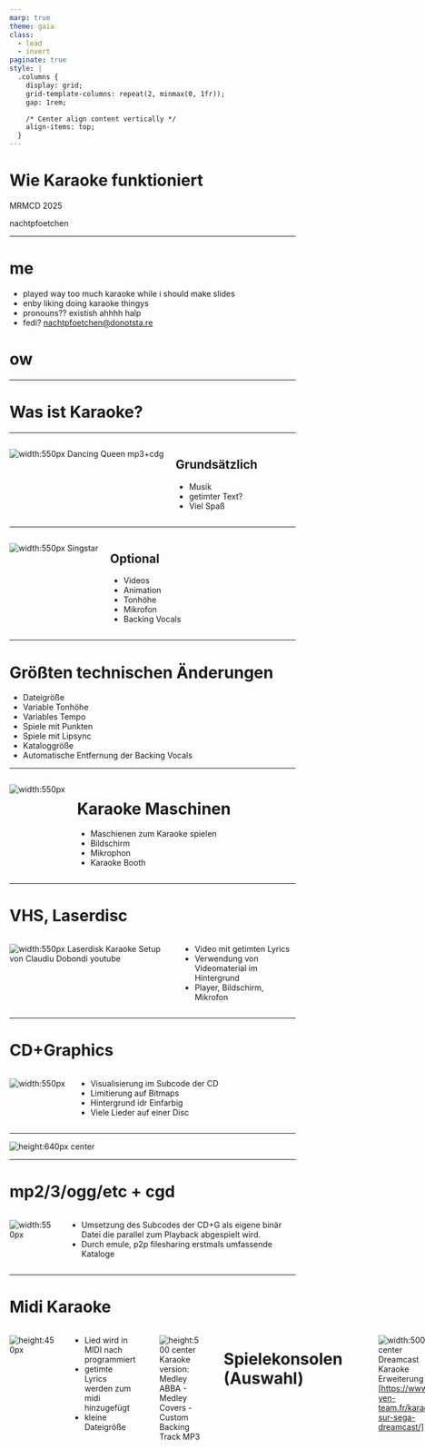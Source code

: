 ```yaml
---
marp: true
theme: gaia
class:
  - lead
  - invert
paginate: true
style: |
  .columns {
    display: grid;
    grid-template-columns: repeat(2, minmax(0, 1fr));
    gap: 1rem;

    /* Center align content vertically */
    align-items: top;
  }
---
```

<!-- class: lead -->
# Wie Karaoke funktioniert

MRMCD 2025

nachtpfoetchen

---
<!-- class: default -->
# me
- played way too much karaoke while i should make slides
- enby liking doing karaoke thingys
- pronouns?? existish ahhhh halp
- fedi? nachtpfoetchen@donotsta.re
# ow

---
<!-- class: lead -->
# Was ist Karaoke?

---
<!-- class: default -->
<div class="columns">
<div>

![width:550px](Bilder/karaoke_demo_01.png)
Dancing Queen mp3+cdg
</div>
<div>

## Grundsätzlich
- Musik
- getimter Text?
- Viel Spaß
</div>
</div>

---
<!-- class: default -->
<div class="columns">
<div>

![width:550px](https://upload.wikimedia.org/wikipedia/en/f/f1/SingStar_screenshot.JPG)
Singstar
</div>
<div>

## Optional
- Videos
- Animation
- Tonhöhe
- Mikrofon
- Backing Vocals
</div>
</div>

---
# Größten technischen Änderungen

- Dateigröße
- Variable Tonhöhe
- Variables Tempo
- Spiele mit Punkten
- Spiele mit Lipsync
- Kataloggröße
- Automatische Entfernung der Backing Vocals

---
<!-- class: default -->
<div class="columns">
<div>

![width:550px](https://preview.redd.it/ld373rm65uo61.jpg?width=1080&crop=smart&auto=webp&s=bdf5dc4ecacd34cbcf2df1c90490ee5ab94774d4)
</div>

<div>

 # Karaoke Maschinen

- Maschienen zum Karaoke spielen
- Bildschirm
- Mikrophon
- Karaoke Booth
  </div>
</div>

---
<!-- class: default -->

# VHS, Laserdisc
<div class="columns">
<div>

![width:550px](https://i.ytimg.com/vi/TWRcpqAt57c/maxresdefault.jpg)
Laserdisk Karaoke Setup von Claudiu Dobondi youtube
</div>

<div>

- Video mit getimten Lyrics
- Verwendung von Videomaterial im Hintergrund
- Player, Bildschirm, Mikrofon
</div>
</div>

---

# CD+Graphics

<div class="columns">
<div>

![width:550px](Bilder/Bildschirmfoto_20250912_131731.png)
</div>

<div>

- Visualisierung im Subcode der CD
- Limitierung auf Bitmaps
- Hintergrund idr Einfarbig
- Viele Lieder auf einer Disc

</div>
</div>

---
<style>
img[alt~="center"] {
  display: block;
  margin: 0 auto;
}
</style>

![height:640px center](https://external-preview.redd.it/OFpQaevzXLbM3gm0EyYpWbbN6cHBoQuW58QFwxrmtoE.jpg?width=1080&crop=smart&auto=webp&s=2f95a0d2b30a730b3d3b0a8a631d9d0bb29fe9f8)


---

# mp2/3/ogg/etc + cgd

<div class="columns">
<div>

![width:550px](Bilder/Screenshot_2025-09-12_at_13-24-05_Feature_Films.png)
</div>

<div>

- Umsetzung des Subcodes der CD+G als eigene binär Datei die parallel zum Playback abgespielt wird.
- Durch emule, p2p filesharing erstmals umfassende Kataloge
</div>
</div>

---

# Midi Karaoke

<div class="columns">
<div>

![height:450px](Bilder/Bildschirmfoto_20250912_163429.png)
</div>

- Lied wird in MIDI nach programmiert
- getimte Lyrics werden zum midi hinzugefügt
- kleine Dateigröße

---

![height:500 center](Bilder/Bildschirmfoto_20250912_174026.png)
Karaoke version: Medley ABBA - Medley Covers - Custom Backing Track MP3

---

# Spielekonsolen (Auswahl)

| Jahr | Konsole | Markt | Erweiterung | 
| --- | --- | --- | --- |
| 1987 | Famicon | Japan | Karaoke Studio |  
| 1992 | Sega Mega-CD | Japan | Sega Mega-CD Karaoke |
| 2004 | PS2 | Europe, Oceania | SingStar |
| 2014 | C64 | Worldwide |  International Karaoke+ |

---
<div class="columns">
<div>

![width:500 center](https://www.k-yen-team.fr/wp-content/uploads/2011/05/dckara.jpg)
Dreamcast Karaoke Erweiterung
[https://www.k-yen-team.fr/karaoke-sur-sega-dreamcast/]
</div>
<div>

![width:400 center](Bilder/famicom-karaoke-studio-1588187170-86.webp)
famicon Erweiterung

---
 
 # Singstar

<div class="columns">
<div>

![width:550px](https://upload.wikimedia.org/wikipedia/en/f/f1/SingStar_screenshot.JPG)

</div>
<div>

 - Release 2004
 - Weiterentwicklung des Spielprinzips durch Score
 - Große Verbreitung in Europa
 - teilweise Exklusive Videos
 - teilweise orginale Songs

</div>
</div>

---

# Ultrastar
<div class="columns">
<div>

![width:550px](https://upload.wikimedia.org/wikipedia/commons/b/b4/Ultrastar_082_pre-alpha_01.jpg)
Gameplay usdx 0.8.2

</div>

- Nachbau der Mechaniken von Singstar
- Große Community, Tooling, Torrents. etc. für Songs
- Offenes Format zur Erstellung von Songs

---

# Projekte um Ultrastar

| Jahr | Open Source|  Projektname |
| --- | --- | --- |
| 2004 | ja (ursprünglich) | Ultrastar |
| 2007 | ja | Performous |
| 2007 | ja | Ultrastar Deluxe | 
| 2009 | ja | Yass Karaoke Editor |
| 2011 | ja | Fork Ultrastar World Party |
| 2020 | ja | Ultra Star Play |
| 2023 | nein | Melody Mania |

---
<!-- class: lead -->
![width:760px](Bilder/Allkaraokeparty.png)

---
<!-- class: default -->

# Cloud

<div class="columns">
<div>

![width:550px](Bilder/karafun_console.png)

</div>

<div>

- Karafun
- Spotify
- Apple Music
- youtube
- smule
- Starmaker
</div>

</div>

---

# Just Sing

- 2016 PS4 XBox 1
- Weiterentwicklung des Spielprinzips durch Lipsync über einen Smartphone Companion / Kinect / Playstation Camera

# Let's Sing

 - Ähnliches Spielprinzip wie Singstar, just sing
 - Erster Release 2012 auf Wii

---

# Karaoke Mugen

![width:800px center ](https://mugen.karaokes.moe/images/presentation.png)

---

# Karaoke Player linux

- mp3+cdg support in ffmpeg
- Spivak
- Ultrastar*
- Webbrowser (All Karaoke party, youtube, karafun, etc)
- Konsolenemulation
- Karaoke Mugen

---

# Karaoke Suchmaschienen

<div class="columns">
<div>

![width:200px](https://www.karaokenerds.com/Content/Images/rev1.png)

![width:200px](https://karatrack.com/wp-content/uploads/2022/07/Karatrack-logo.png)

![width:200px](http://www.icroons.com/images/logos/iCroons_400w.jpg)

</div>

<div>

- https://www.karaokenerds.com/
- http://www.icroons.com/
- https://karatrack.com
- https://db.openkj.org/

</div>

</div>

---

# Rechte

<div class="columns">
<div>

![width:500px](Bilder/rechte.png)



</div>

- Label veröffentlicht Song
- Karaoke Label bezahlt Coverband

</div>
</div>

---

# Bild-Quellen

[4] https://en.wikipedia.org/wiki/File:SingStar_screenshot.JPG#/media/File:SingStar_screenshot.JPG
[6] https://www.reddit.com/r/crt/comments/mbnngq/found_this_crt_karaoke_system_at_a_goodwill_didnt/#lightbox
